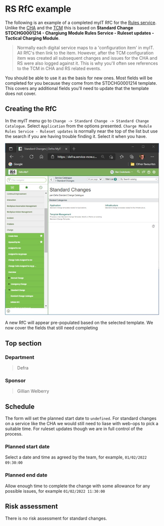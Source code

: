 # RS RfC example

The following is an example of a completed myIT RfC for the [Rules service](/services/README.md). Unlike the [CHA](/rfc/cha.md) and the [TCM](/rfc/tcm.md) this is based on **Standard Change STDCHG0001214 - Chargiung Module Rules Service - Ruleset updates - Tactical Charging Module**.

> Normally each digital service maps to a 'configuration item' in myIT. All RfC's then link to the item. However, after the TCM configuration item was created all subsequent changes and issues for the CHA and RS were also logged against it. This is why you'll often see references to the TCM in CHA and RS related events.

You should be able to use it as the basis for new ones. Most fields will be completed for you because they come from the STDCHG0001214 template. This covers any additional fields you'll need to update that the template does not cover.

## Creating the RfC

In the myIT menu go to `Change -> Standard Change -> Standard Change Catalogue`. Select `Application` from the options presented. `Charge Module Rules Service - Ruleset updates` is normally near the top of the list but use the search if you are having trouble finding it. Select it when you have.

<img src="standard_change_catalogue.jpg" alt="Screenshot of myIT with standard change catalogue selected" style="width: 600px;"/>

A new RfC will appear pre-populated based on the selected template. We now cover the fields that still need completing

## Top section

### Department

> Defra

### Sponsor

> Gillian Welberry

## Schedule

The form will set the planned start date to `undefined`. For standard changes on a service like the CHA we would still need to liase with web-ops to pick a suitable time. For ruleset updates though we are in full control of the process.

### Planned start date

Select a date and time as agreed by the team, for example, `01/02/2022 09:30:00`

### Planned end date

Allow enough time to complete the change with some allowance for any possible issues, for example `01/02/2022 11:30:00`

## Risk assessment

There is no risk assessment for standard changes.
